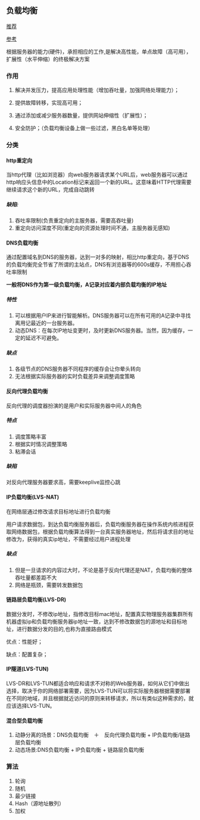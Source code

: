 ## 负载均衡

[推荐](https://www.cnblogs.com/itfly8/p/5043435.html)

[参考](http://lobert.iteye.com/blog/2159970)

根据服务器的能力(硬件)，承担相应的工作,是解决高性能，单点故障（高可用），扩展性（水平伸缩）的终极解决方案

### 作用

1. 解决并发压力，提高应用处理性能（增加吞吐量，加强网络处理能力）；

2. 提供故障转移，实现高可用；

3. 通过添加或减少服务器数量，提供网站伸缩性（扩展性）；

4. 安全防护；（负载均衡设备上做一些过滤，黑白名单等处理）

### 分类

#### http重定向

当http代理（比如浏览器）向web服务器请求某个URL后，web服务器可以通过http响应头信息中的Location标记来返回一个新的URL。这意味着HTTP代理需要继续请求这个新的URL，完成自动跳转

##### 缺陷:

1. 吞吐率限制(负责重定向的主服务器，需要高吞吐量)
2. 重定向访问深度不同(重定向的资源处理时间不通，主服务器无感知)

#### DNS负载均衡

通过配置域名到DNS的服务器，达到一对多的映射，相比http重定向，基于DNS的负载均衡完全节省了所谓的主站点，DNS有浏览器等的600s缓存，不用担心吞吐率限制

**一般将DNS作为第一级负载均衡，A记录对应着内部负载均衡的IP地址**

##### 特性

1. 可以根据用户IP来进行智能解析。DNS服务器可以在所有可用的A记录中寻找离用记最近的一台服务器。
2. 动态DNS：在每次IP地址变更时，及时更新DNS服务器。当然，因为缓存，一定的延迟不可避免。

##### 缺点

1. 各级节点的DNS服务器不同程序的缓存会让你晕头转向
2. 无法根据实际服务器的实时负载差异来调整调度策略

#### 反向代理负载均衡

反向代理的调度器扮演的是用户和实际服务器中间人的角色

##### 特点

1. 调度策略丰富
2. 根据实时情况调整策略
3. 粘滞会话

##### 缺陷

对反向代理服务器要求高，需要keeplive监控心跳

#### IP负载均衡(LVS-NAT)

在网络层通过修改请求目标地址进行负载均衡

用户请求数据包，到达负载均衡服务器后，负载均衡服务器在操作系统内核进程获取网络数据包，根据负载均衡算法得到一台真实服务器地址，然后将请求目的地址修改为，获得的真实ip地址，不需要经过用户进程处理

##### 缺点

1. 但是一旦请求的内容过大时，不论是基于反向代理还是NAT，负载均衡的整体吞吐量都差距不大
2. 网络是瓶颈，需要转发数据包

#### 链路层负载均衡(LVS-DR)

数据分发时，不修改ip地址，指修改目标mac地址，配置真实物理服务器集群所有机器虚拟ip和负载均衡服务器ip地址一致，达到不修改数据包的源地址和目标地址，进行数据分发的目的,也称为直接路由模式

优点：性能好；

缺点：配置复杂；

#### IP隧道(LVS-TUN)

LVS-DR和LVS-TUN都适合响应和请求不对称的Web服务器，如何从它们中做出选择，取决于你的网络部署需要，因为LVS-TUN可以将实际服务器根据需要部署在不同的地域，并且根据就近访问的原则来转移请求，所以有类似这种需求的，就应该选择LVS-TUN。

#### 混合型负载均衡

1. 动静分离的场景：DNS负载均衡　＋　反向代理负载均衡 + IP负载均衡/链路层负载均衡
2. 动态场景:DNS负载均衡 + IP负载均衡 + 链路层负载均衡

### 算法
1. 轮询
2. 随机
3. 最少链接
4. Hash（源地址散列）
5. 加权